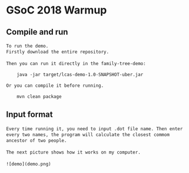 # GSoC 2018 Warmup #

## Compile and run ##

	To run the demo. 
	Firstly download the entire repository.

	Then you can run it directly in the family-tree-demo:
```
	java -jar target/lcas-demo-1.0-SNAPSHOT-uber.jar
```

	Or you can compile it before running.
```
	mvn clean package
```

## Input format ##

	Every time running it, you need to input .dot file name. Then enter every two names, the program will calculate the closest commom ancestor of two people.

	The next picture shows how it works on my computer.

	![demo](demo.png)

	
